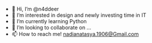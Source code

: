 - 👋 Hi, I’m @n4ddeer
- 👀 I’m interested in design and newly investing time in IT
- 🌱 I’m currently learning Python
- 💞️ I’m looking to collaborate on ...
- 📫 How to reach me! nadianatasya.1906@Gmail.com

<!---
n4ddeer/n4ddeer is a ✨ special ✨ repository because its `README.md` (this file) appears on your GitHub profile.
You can click the Preview link to take a look at your changes.
--->

